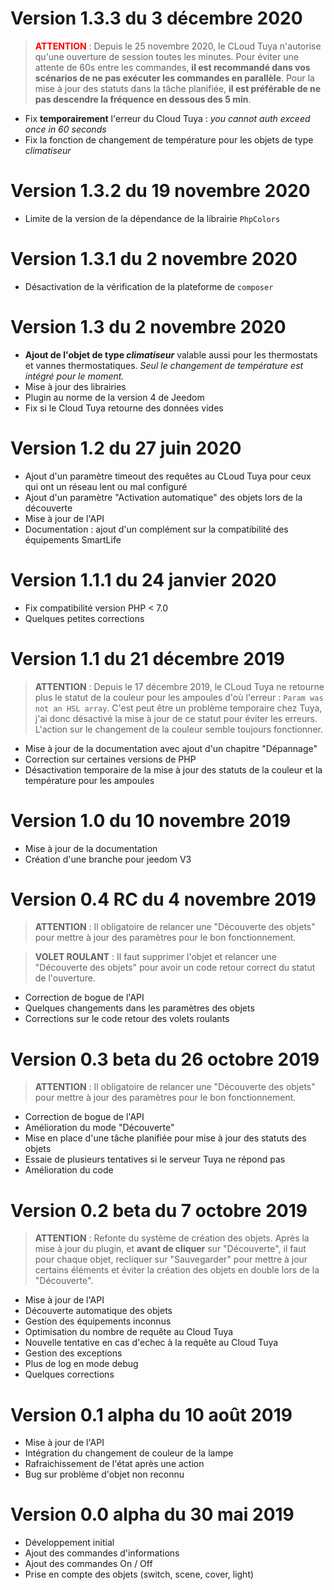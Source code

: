 # Version 1.3.3 du 3 décembre 2020

> <span style="color:red">**ATTENTION**</span> : Depuis le 25 novembre 2020, le CLoud Tuya n'autorise qu'une ouverture de session toutes les minutes. Pour éviter une attente de 60s entre les commandes, **il est recommandé dans vos scénarios de ne pas exécuter les commandes en parallèle**. Pour la mise à jour des statuts dans la tâche planifiée, **il est préférable de ne pas descendre la fréquence en dessous des 5 min**.

- Fix **temporairement** l'erreur du Cloud Tuya : *you cannot auth exceed once in 60 seconds*
- Fix la fonction de changement de température pour les objets de type *climatiseur*


# Version 1.3.2 du 19 novembre 2020

- Limite de la version de la dépendance de la librairie `PhpColors`


# Version 1.3.1 du 2 novembre 2020

- Désactivation de la vérification de la plateforme de `composer`


# Version 1.3 du 2 novembre 2020

- **Ajout de l'objet de type *climatiseur*** valable aussi pour les thermostats et vannes thermostatiques. *Seul le changement de température est intégré pour le moment.*
- Mise à jour des librairies
- Plugin au norme de la version 4 de Jeedom
- Fix si le Cloud Tuya retourne des données vides


# Version 1.2 du 27 juin 2020

- Ajout d'un paramètre timeout des requêtes au CLoud Tuya pour ceux qui ont un réseau lent ou mal configuré
- Ajout d'un paramètre "Activation automatique" des objets lors de la découverte
- Mise à jour de l'API
- Documentation : ajout d'un complément sur la compatibilité des équipements SmartLife


# Version 1.1.1 du 24 janvier 2020

- Fix compatibilité version PHP < 7.0
- Quelques petites corrections


# Version 1.1 du 21 décembre 2019

> **ATTENTION** : Depuis le 17 décembre 2019, le CLoud Tuya ne retourne plus le statut de la couleur pour les ampoules d'où l'erreur : `Param was not an HSL array`. C'est peut être un problème temporaire chez Tuya, j'ai donc désactivé la mise à jour de ce statut pour éviter les erreurs. L'action sur le changement de la couleur semble toujours fonctionner.

- Mise à jour de la documentation avec ajout d'un chapitre "Dépannage"
- Correction sur certaines versions de PHP
- Désactivation temporaire de la mise à jour des statuts de la couleur et la température pour les ampoules


# Version 1.0 du 10 novembre 2019

- Mise à jour de la documentation
- Création d'une branche pour jeedom V3


# Version 0.4 RC du 4 novembre 2019

> **ATTENTION** : Il obligatoire de relancer une "Découverte des objets" pour mettre à jour des paramètres pour le bon fonctionnement.

> **VOLET ROULANT** : Il faut supprimer l'objet et relancer une "Découverte des objets" pour avoir un code retour correct du statut de l'ouverture.

- Correction de bogue de l'API
- Quelques changements dans les paramètres des objets
- Corrections sur le code retour des volets roulants


# Version 0.3 beta du 26 octobre 2019

> **ATTENTION** : Il obligatoire de relancer une "Découverte des objets" pour mettre à jour des paramètres pour le bon fonctionnement.

- Correction de bogue de l'API
- Amélioration du mode "Découverte"
- Mise en place d'une tâche planifiée pour mise à jour des statuts des objets
- Essaie de plusieurs tentatives si le serveur Tuya ne répond pas
- Amélioration du code


# Version 0.2 beta du 7 octobre 2019

> **ATTENTION** : Refonte du système de création des objets. Après la mise à jour du plugin, et **avant de cliquer** sur "Découverte", il faut pour chaque objet, recliquer sur "Sauvegarder" pour mettre à jour certains éléments et éviter la création des objets en double lors de la "Découverte".

- Mise à jour de l'API
- Découverte automatique des objets
- Gestion des équipements inconnus
- Optimisation du nombre de requête au Cloud Tuya
- Nouvelle tentative en cas d'echec à la requête au Cloud Tuya
- Gestion des exceptions
- Plus de log en mode debug
- Quelques corrections


# Version 0.1 alpha du 10 août 2019

- Mise à jour de l'API
- Intégration du changement de couleur de la lampe
- Rafraichissement de l'état après une action
- Bug sur problème d'objet non reconnu


# Version 0.0 alpha du 30 mai 2019

- Développement initial
- Ajout des commandes d'informations
- Ajout des commandes On / Off
- Prise en compte des objets (switch, scene, cover, light)
